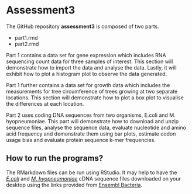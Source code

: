 # Assessment3

The GitHub repository **assessment3** is composed of two parts.
* part1.rmd
* part2.rmd

Part 1 contains a data set for gene expression which includes RNA sequencing count data for three samples of interest.
This section will demonstrate how to import the data and analyse the data.
Lastly, it will exhibit how to plot a histogram plot to observe the data generated.

Part 1 further contains a data set for growth data which includes the measurements for tree circumference of trees growing at two separate locations.
This section will demonstrate how to plot a box plot to visualise the differences at each location.

Part 2 uses coding DNA sequences from two organisms, E.coli and M. hyopneumoniae.
This part will demonstrate how to download and unzip sequence files, analyse the sequence data, evaluate nucleotide and amino acid frequency and demonstrate them using bar plots, estimate codon usage bias and evaluate protein sequence k-mer frequencies.

## How to run the programs?

The RMarkdown files can be run using RStudio. It may help to have the [*E.coli*](http://ftp.ensemblgenomes.org/pub/release-53/bacteria//fasta/bacteria_0_collection/escherichia_coli_str_k_12_substr_mg1655_gca_000005845/cdna/) and [*M. hyopneumoniae*](http://ftp.ensemblgenomes.org/pub/release-53/bacteria//fasta/bacteria_40_collection/mycoplasma_hyopneumoniae_gca_004768725/cdna/) cDNA sequence files downloaded on your desktop using the links provided from [Ensembl Bacteria](https://bacteria.ensembl.org/index.html).
